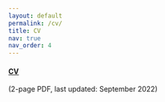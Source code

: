 ```yaml
---
layout: default
permalink: /cv/
title: CV
nav: true
nav_order: 4
---
```


#### [CV](/assets/pdf/curriculum_vitae.pdf) #### 

(2-page PDF, last updated: September 2022)

